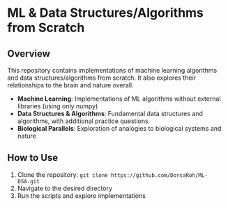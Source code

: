 # ML & Data Structures/Algorithms from Scratch

## Overview

This repository contains implementations of machine learning algorithms and data structures/algorithms from scratch. It also explores their relationships to the brain and nature overall.


- **Machine Learning**: Implementations of ML algorithms without external libraries (using only numpy)
- **Data Structures & Algorithms**: Fundamental data structures and algorithms, with additional practice questions
- **Biological Parallels**: Exploration of analogies to biological systems and nature


## How to Use

1. Clone the repository: `git clone https://github.com/DorsaRoh/ML-DSA.git`
2. Navigate to the desired directory
3. Run the scripts and explore implementations

